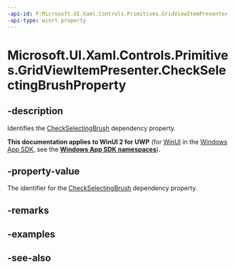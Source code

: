 ```yaml
---
-api-id: P:Microsoft.UI.Xaml.Controls.Primitives.GridViewItemPresenter.CheckSelectingBrushProperty
-api-type: winrt property
---
```


<!-- Property syntax
public Windows.UI.Xaml.DependencyProperty CheckSelectingBrushProperty { get; }
-->

# Microsoft.UI.Xaml.Controls.Primitives.GridViewItemPresenter.CheckSelectingBrushProperty

## -description
Identifies the [CheckSelectingBrush](gridviewitempresenter_checkselectingbrush.md) dependency property.

**This documentation applies to WinUI 2 for UWP** (for [WinUI](/windows/apps/winui/winui3/) in the [Windows App SDK](/windows/apps/windows-app-sdk/), see the **[Windows App SDK namespaces](/windows/windows-app-sdk/api/winrt/)**).

## -property-value
The identifier for the [CheckSelectingBrush](gridviewitempresenter_checkselectingbrush.md) dependency property.

## -remarks

## -examples

## -see-also
